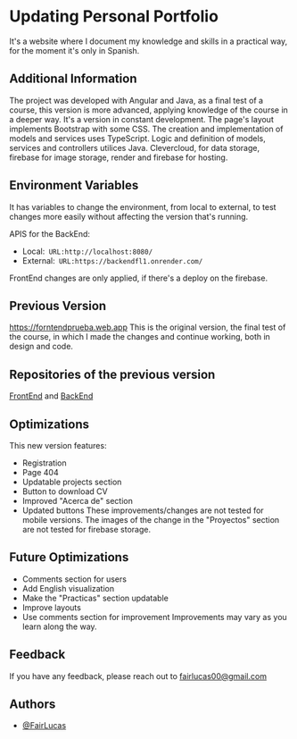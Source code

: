 # Updating Personal Portfolio

It's a website where I document my knowledge and skills in a practical way, for the moment it's only in Spanish.


## Additional Information

The project was developed with Angular and Java, as a final test of a course, this version is more advanced, applying knowledge of the course in a deeper way. It's a version in constant development. 
The page's layout implements Bootstrap with some CSS. 
The creation and implementation of models and services uses TypeScript.
Logic and definition of models, services and controllers utilices Java. Clevercloud, for data storage, firebase for image storage, render and firebase for hosting.

## Environment Variables

It has variables to change the environment, from local to external, to test changes more easily without affecting the version that's running.

APIS for the BackEnd:
- Local:` URL:http://localhost:8080/`
-  External:` URL:https://backendfl1.onrender.com/`

FrontEnd changes are only applied, if there's a deploy on the firebase.


## Previous Version

https://forntendprueba.web.app This is the original version, the final test of the course, in which I made the changes and continue working, both in design and code.


## Repositories of the previous version

[FrontEnd](https://github.com/LucasEsca/Portfolio-FrontEnd) and
[BackEnd](https://github.com/LucasEsca/Portfolio-BackEnd)


## Optimizations

This new version features:
- Registration
- Page 404
- Updatable projects section
- Button to download CV
- Improved "Acerca de" section
- Updated buttons 
These improvements/changes are not tested for mobile versions. The images of the change in the "Proyectos" section are not tested for firebase storage.

## Future Optimizations

- Comments section for users
- Add English visualization
- Make the "Practicas" section updatable
- Improve layouts
- Use comments section for improvement
Improvements may vary as you learn along the way.


## Feedback

If you have any feedback, please reach out to fairlucas00@gmail.com

## Authors

- [@FairLucas](https://github.com/LucasEsca)
